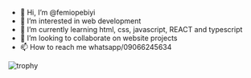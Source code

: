- 👋 Hi, I’m @femiopebiyi
- 👀 I’m interested in web development
- 🌱 I’m currently learning html, css, javascript, REACT and typescript
- 💞️ I’m looking to collaborate on website projects
- 📫 How to reach me whatsapp/09066245634

<!---
femiopebiyi/femiopebiyi is a ✨ special ✨ repository because its `README.md` (this file) appears on your GitHub profile.
You can click the Preview link to take a look at your changes.
--->



<img src="https://camo.githubusercontent.com/4776b963ee738596b573afb31332c4bd21e882e8f672a6d606b17a06297f030c/68747470733a2f2f6769746875622d70726f66696c652d74726f7068792e76657263656c2e6170702f3f757365726e616d653d4672616e636973496a65" alt="trophy" data-canonical-src="https://github-profile-trophy.vercel.app/?username=femiopebiyi" style="max-width: 100%;">
